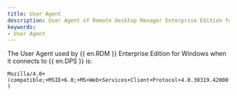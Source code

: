 ```yaml
---
title: User Agent
description: User Agent of Remote Desktop Manager Enterprise Edition for Windows.
keywords:
- User Agent
---
```

The User Agent used by {{ en.RDM }} Enterprise Edition for Windows when it connects to {{ en.DPS }} is:

`Mozilla/4.0+(compatible;+MSIE+6.0;+MS+Web+Services+Client+Protocol+4.0.30319.42000)` 